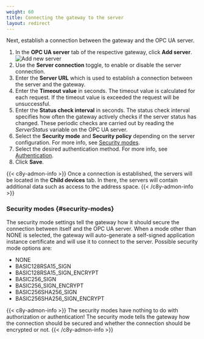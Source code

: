 ```yaml
---
weight: 60
title: Connecting the gateway to the server
layout: redirect
---
```


Next, establish a connection between the gateway and the OPC UA server.

1. In the **OPC UA server** tab of the respective gateway, click **Add server**. <br>
   ![Add new server](/images/device-protocols/opcua/opcua-new-server.png)
2. Use the **Server connection** toggle, to enable or disable the server connection.
3. Enter the **Server URL** which is used to establish a connection between the server and the gateway.
4. Enter the **Timeout value** in seconds. The timeout value is calculated for each request. If the timeout value is exceeded the request will be unsuccessful.
5. Enter the **Status check interval** in seconds. The status check interval specifies how often the gateway actively checks if the server status has changed. These periodic checks are carried out by reading the *ServerStatus* variable on the OPC UA server.
6. Select the **Security mode** and **Security policy** depending on the server configuration. For more info, see [Security modes](#security-modes).
7. Select the desired authentication method. For more info, see [Authentication](/protocol-integration/opcua/#authentication).
8. Click **Save**.

{{< c8y-admon-info >}}
Once a connection is established, the servers will be located in the **Child devices** tab. In there, the servers will contain additional data such as access to the address space.
{{< /c8y-admon-info >}}

### Security modes {#security-modes}

The security mode settings tell the gateway how it should secure the connection between itself and the OPC UA server. When a mode other than NONE is selected, the gateway will auto-generate a self-signed application instance certificate and will use it to connect to the server. Possible security mode options are:

- NONE
- BASIC128RSA15_SIGN
- BASIC128RSA15_SIGN_ENCRYPT
- BASIC256_SIGN
- BASIC256_SIGN_ENCRYPT
- BASIC256SHA256_SIGN
- BASIC256SHA256_SIGN_ENCRYPT

{{< c8y-admon-info >}}
The security modes have nothing to do with authorization or authentication! The security mode tells the gateway how the connection should be secured and whether the connection should be encrypted or not.
{{< /c8y-admon-info >}}
